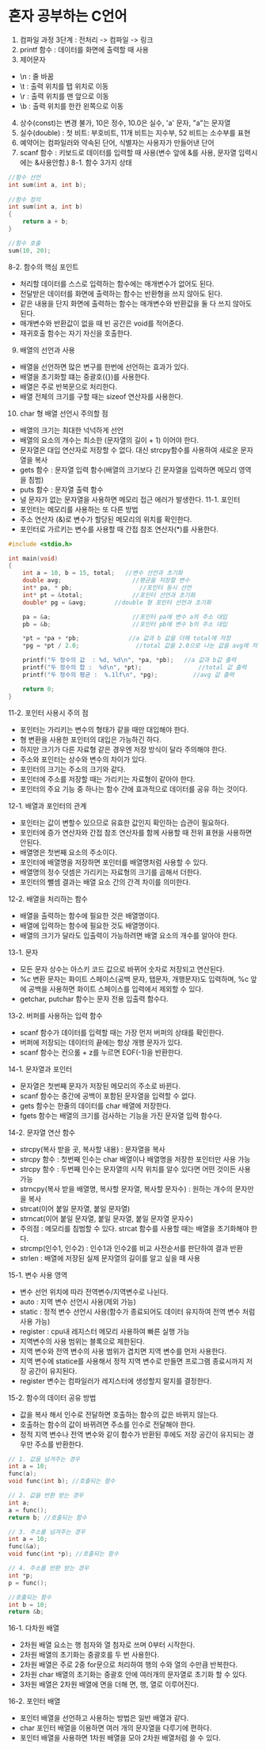 # 혼자 공부하는 C언어  
1. 컴파일 과정 3단계 : 전처리 -> 컴파일 -> 링크
2. printf 함수 : 데이터를 화면에 출력할 때 사용
3. 제어문자 
- \n : 줄 바꿈
- \t  : 출력 위치를 탭 위치로 이동
- \r  : 출력 위치를 맨 앞으로 이동
- \b : 출력 위치를 한칸 왼쪽으로 이동
4. 상수(const)는 변경 불가, 10은 정수, 10.0은 실수, 'a' 문자, "a"는 문자열
5. 실수(double) : 첫 비트: 부호비트, 11개 비트는 지수부, 52 비트는 소수부를 표현
6. 예약어는 컴파일러와 약속된 단어, 식별자는 사용자가 만들어낸 단어
7. scanf 함수 : 키보드로 데이터를 입력할 때 사용(변수 앞에 &를 사용, 문자열 입력시에는 &사용안함.) 
8-1. 함수 3가지 상태
```c 
//함수 선언
int sum(int a, int b);
   
//함수 정의
int sum(int a, int b)
{
	return a + b;
}

//함수 호출
sum(10, 20);
```
8-2. 함수의 핵심 포인트
- 처리할 데이터를 스스로 입력하는 함수에는 매개변수가 없어도 된다.
- 전달받은 데이터를 화면에 출력하는 함수는 반환형을 쓰지 않아도 된다.
- 같은 내용을 단지 화면에 출력하는 함수는 매개변수와 반환값을 둘 다 쓰지 않아도 된다.
- 매개변수와 반환값이 없을 때 빈 공간은 void를 적어준다.
- 재귀호출 함수는 자기 자신을 호출한다.
9. 배열의 선언과 사용
- 배열을 선언하면 많은 변구를 한번에 선언하는 효과가 있다.
- 배열을 초기화할 떄는 중괄호({})를 사용한다.
- 배열은 주로 반복문으로 처리한다.
- 배열 전체의 크기를 구할 때는 sizeof 연산자를 사용한다.
10. char 형 배열 선언시 주의할 점
- 배열의 크기는 최대한 넉넉하게 선언
- 배열의 요소의 개수는 최소한 (문자열의 길이 + 1) 이어야 한다.
- 문자열은 대입 연산자로 저장할 수 없다. 대신 strcpy함수를 사용하여 새로운 문자열을 복사
- gets 함수 :  문자열 입력 함수(배열의 크기보다 긴 문자열을 입력하면 메모리 영역을 침범)
- puts 함수 : 문자열 출력 함수
- 널 문자가 없는 문자열을 사용하면 메모리 접근 에러가 발생한다.
11-1. 포인터
- 포인터는 메모리를 사용하는 또 다른 방법
- 주소 연산자 (&)로 변수가 할당된 메모리의 위치를 확인한다.
- 포인터로 가르키는 변수를 사용할 때 간접 참조 연산자(*)를 사용한다.
```c
#include <stdio.h>

int main(void)
{
	int a = 10, b = 15, total;   //변수 선언과 초기화
	double avg;                    //평균을 저장할 변수
	int* pa, * pb;                   //포인터 동시 선언
	int* pt = &total;              //포인터 선언과 초기화
	double* pg = &avg;        //double 형 포인터 선언과 초기화

	pa = &a;                       //포인터 pa에 변수 a의 주소 대입
	pb = &b;                       //포인터 pb에 변수 b의 주소 대입

	*pt = *pa + *pb;              //a 값과 b 값을 더해 total에 저장
	*pg = *pt / 2.0;                //total 값을 2.0으로 나눈 값을 avg에 저장

	printf("두 정수의 값  : %d, %d\n", *pa, *pb);   //a 값과 b값 출력
	printf("두 정수의 합 :  %d\n", *pt);                //total 값 출력
	printf("두 정수의 평균 :  %.1lf\n", *pg);          //avg 값 출력

	return 0;
}
```
11-2. 포인터 사용시 주의 점
- 포인터는 가리키는 변수의 형태가 같을 때만 대입해야 한다.
- 형 변환을 사용한 포인터의 대입은 가능하긴 하다. 
- 하지만 크기가 다른 자료형 같은 경우엔 저장 방식이 달라 주의해야 한다.  
- 주소와 포인터는 상수와 변수의 차이가 있다.
- 포인터의 크기는 주소의 크기와 같다.
- 포인터에 주소를 저장할 때는 가리키는 자료형이 같아야 한다.
- 포인터의 주요 기능 중 하나는 함수 간에 효과적으로 데이터를 공유 하는 것이다.  

12-1. 배열과 포인터의 관계
- 포인터는 값이 변할수 있으므로 유효한 값인지 확인하는 습관이 필요하다.
- 포인터에 증가 연산자와 간접  참조 연산자를 함께 사용할 때 전위 표현을 사용하면 안된다.
- 배열명은 첫번째 요소의 주소이다.
- 포인터에 배열명을 저장하면 포인터를 배열명처럼 사용할 수 있다.
- 배열명의 정수 덧셈은 가리키는 자료형의 크기를 곱해서 더한다.
- 포인터의 뺄셈 결과는 배열 요소 간의 간격 차이를 의미한다.  

12-2. 배열을 처리하는 함수
- 배열을 출력하는 함수에 필요한 것은 배열명이다.
- 배열에 입력하는 함수에 필요한 것도 배열명이다.
- 배열의 크기가 달라도 입출력이 가능하려면 배열 요소의 개수를 알아야 한다.

13-1. 문자
- 모든 문자 상수는 아스키 코드 값으로 바뀌어 숫자로 저장되고 연산된다.
- %c 변환 문자는 화이트 스페이스(공백 문자, 탭문자, 개행문자)도 입력하며, %c 앞에 공백을 사용하면 화이트 스페이스를 입력에서 제외할 수 있다.
- getchar, putchar 함수는 문자 전용 입출력 함수다.

13-2. 버퍼를 사용하는 입력 함수
- scanf 함수가 데이터를 입력할 때는 가장 먼저 버퍼의 상태를 확인한다.
- 버퍼에 저장되는 데이터의 끝에는 항상 개행 문자가 있다.
- scanf 함수는 컨으롤 + z를 누르면 EOF(-1)을 반환한다.

14-1. 문자열과 포인터
- 문자열은 첫번째 문자가 저장된 메모리의 주소로 바뀐다.
- scanf 함수는 중간에 공백이 포함된 문자열을 입력할 수 없다.
- gets 함수는 한줄의 데이터를  char 배열에 저장한다.
- fgets 함수는 배열의 크기를 검사하는 기능을 가진 문자열 입력 함수다.

14-2. 문자열 연산 함수
- strcpy(복사 받을 곳, 복사할 내용) : 문자열을 복사
- strcpy 함수 : 첫번째 인수는 char 배열이나 배열명을 저장한 포인터만 사용 가능
- strcpy 함수 : 두번째 인수는 문자열의 시작 위치를 알수 있다면 어떤 것이든 사용 가능
- strncpy(복사 받을 배열명, 복사할 문자열, 복사할 문자수) : 원하는 개수의 문자만을 복사 
- strcat(이어 붙일 문자열, 붙일 문자열)
- strncat(이어 붙일 문자열, 붙일 문자열, 붙일 문자열 문자수)
- 주의점 : 메모리를 침범할 수 있다. strcat 함수를 사용할 때는 배열을 초기화해야 한다.
- strcmp(인수1, 인수2) : 인수1과 인수2를 비교 사전순서를 판단하여 결과 반환
- strlen : 배열에 저장된 실제 문자열의 길이를 알고 싶을 때 사용

15-1. 변수 사용 영역
- 변수 선언 위치에 따라 전역변수/지역변수로 나뉜다.
- auto  : 지역 변수 선언시 사용(제외 가능)
- static :  정적 변수 선언시 사용(함수가 종료되어도 데이터 유지하여 전역 변수 처럼 사용 가능)
- register : cpu내 레지스터 메모리 사용하여 빠른 실행 가능
- 지역변수의 사용 범위는 블록으로 제한된다.
- 지역 변수와 전역 변수의 사용 범위가 겹치면 지역 변수를 먼저 사용한다.
- 지역 변수에 statice를 사용해서 정적 지역 변수로 만들면 프로그램 종료시까지 저장 공간이 유지된다.
- register 변수는 컴파일러가 레지스터에 생성할지 말지를 결정한다.

15-2. 함수의 데이터 공유 방법
- 값을 복사 해서 인수로 전달하면 호출하는 함수의 값은 바뀌지 않는다.
- 호출하는 함수의 값이 바뀌려면 주소를 인수로 전달해야 한다.
- 정적 지역 변수나 전역 변수와 같이 함수가 반환된 후에도 저장 공간이 유지되는 경우만 주소를 반환한다.
```c
// 1. 값을 넘겨주는 경우
int a = 10;
func(a);
void func(int b); //호출되는 함수

// 2. 값을 반환 받는 경우
int a; 
a = func(); 
return b; //호출되는 함수

// 3. 주소를 넘겨주는 경우
int a = 10;
func(&a);
void func(int *p); //호출되는 함수

// 4. 주소를 반환 받는 경우
int *p;
p = func();

//호출되는 함수
int b = 10;
return &b;
```
16-1. 다차원 배열
- 2차원 배열 요소는 행 첨자와 열 첨자로 쓰며 0부터 시작한다.
- 2차원 배열의 초기화는 중괄호를 두 번 사용한다.
- 2차원 배열은 주로 2중 for문으로 처리하여 행의 수와 열의 수만큼 반복한다.
- 2차원 char 배열의 초기화는 중괄호 안에 여러개의 문자열로 초기화 할 수 있다.
- 3차원 배열은 2차원 배열에 면을 더해 면, 행, 열로 이루어진다.

16-2. 포인터 배열
- 포인터 배열을 선언하고 사용하는 방법은 일반 배열과 같다.
- char 포인터 배열을 이용하면 여러 개의 문자열을 다루기에 편하다.
- 포인터 배열을 사용하면 1차원 배열을 모아 2차원 배열처럼 쓸 수 있다.